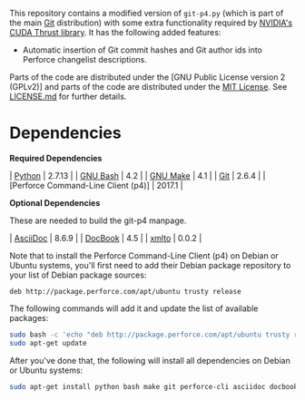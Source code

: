<!--
Distributed under the MIT License
http://www.opensource.org/licenses/mit-license.php
-->

This repository contains a modified version of `git-p4.py` (which is part of
the main [Git] distribution) with some extra functionality required by
[NVIDIA's CUDA Thrust library]. It has the following added features:

* Automatic insertion of Git commit hashes and Git author ids into Perforce changelist descriptions.

Parts of the code are distributed under the [GNU Public License version 2
(GPLv2)] and parts of the code are distributed under the [MIT License]. See
[LICENSE.md](LICENSE.md) for further details.

Dependencies
============

**Required Dependencies**

| [Python]                            | 2.7.13 |
| [GNU Bash]                          | 4.2    |
| [GNU Make]                          | 4.1    |
| [Git]                               | 2.6.4  |
| [Perforce Command-Line Client (p4)] | 2017.1 |

**Optional Dependencies**

These are needed to build the git-p4 manpage.

| [AsciiDoc]                          | 8.6.9 |
| [DocBook]                           | 4.5   |
| [xmlto]                             | 0.0.2 |

Note that to install the Perforce Command-Line Client (p4) on Debian or Ubuntu
systems, you'll first need to add their Debian package repository to your list
of Debian package sources:

```
deb http://package.perforce.com/apt/ubuntu trusty release
```

The following commands will add it and update the list of available packages:

```bash
sudo bash -c 'echo "deb http://package.perforce.com/apt/ubuntu trusty release" > /etc/apt/sources.list.d/perforce.list'
sudo apt-get update
```

After you've done that, the following will install all dependencies on Debian
or Ubuntu systems:

```bash
sudo apt-get install python bash make git perforce-cli asciidoc docbook xmlto
```

[NVIDIA's CUDA Thrust library]:                 https://thrust.github.com
[GNU General Public License version 2 (GPLv2)]: https://opensource.org/licenses/GPL-2.0
[MIT License]:                                  https://opensource.org/licenses/mit-license.php
[Python]:                                       https://python.org
[GNU Bash]:                                     https://www.gnu.org/software/bash
[GNU Make]:                                     https://www.gnu.org/software/make
[Git]:                                          https://git-scm.com
[Perforce Helix Command-Line Client (p4)]:      https://www.perforce.com/downloads/helix-command-line-client-p4
[AsciiDoc]:                                     https://asciidoc.org
[DocBook]:                                      https://docbook.org
[xmlto]:                                        https://pagure.io/xmlto

